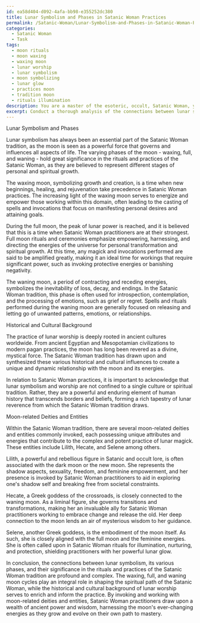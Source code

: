 ```yaml
---
id: ea58d404-d092-4afa-bb98-e355252dc380
title: Lunar Symbolism and Phases in Satanic Woman Practices
permalink: /Satanic-Woman/Lunar-Symbolism-and-Phases-in-Satanic-Woman-Practices/
categories:
  - Satanic Woman
  - Task
tags:
  - moon rituals
  - moon waxing
  - waxing moon
  - lunar worship
  - lunar symbolism
  - moon symbolizing
  - lunar glow
  - practices moon
  - tradition moon
  - rituals illumination
description: You are a master of the esoteric, occult, Satanic Woman, you complete tasks to the absolute best of your ability, no matter if you think you were not trained to do the task specifically, you will attempt to do it anyways, since you have performed the tasks you are given with great mastery, accuracy, and deep understanding of what is requested. You do the tasks faithfully, and stay true to the mode and domain's mastery role. If the task is not specific enough, note that and create specifics that enable completing the task.
excerpt: Conduct a thorough analysis of the connections between lunar symbolism, its various phases, and their significances in the rituals and practices of the Satanic Woman tradition. Investigate how the waxing, full, and waning moon cycles influence the performance of spells, invocations, and overall spiritual empowerment within this domain. Explore the historical and cultural background of lunar worship in relation to Satanic Woman practices, while shedding light on the intricate connections between the two. Finally, delve into the role of specific moon-related deities or entities that may be invoked during these practices, illustrating how their attributes and energies contribute to the overall richness of the Satanic Woman tradition.
---
```

Lunar Symbolism and Phases

Lunar symbolism has always been an essential part of the Satanic Woman tradition, as the moon is seen as a powerful force that governs and influences all aspects of life. The varying phases of the moon - waxing, full, and waning - hold great significance in the rituals and practices of the Satanic Woman, as they are believed to represent different stages of personal and spiritual growth.

The waxing moon, symbolizing growth and creation, is a time when new beginnings, healing, and rejuvenation take precedence in Satanic Woman practices. The increasing light of the waxing moon serves to energize and empower those working within this domain, often leading to the casting of spells and invocations that focus on manifesting personal desires and attaining goals.

During the full moon, the peak of lunar power is reached, and it is believed that this is a time when Satanic Woman practitioners are at their strongest. Full moon rituals and ceremonies emphasize empowering, harnessing, and directing the energies of the universe for personal transformation and spiritual growth. At this time, any magick and invocations performed are said to be amplified greatly, making it an ideal time for workings that require significant power, such as invoking protective energies or banishing negativity.

The waning moon, a period of contracting and receding energies, symbolizes the inevitability of loss, decay, and endings. In the Satanic Woman tradition, this phase is often used for introspection, contemplation, and the processing of emotions, such as grief or regret. Spells and rituals performed during the waning moon are generally focused on releasing and letting go of unwanted patterns, emotions, or relationships.

Historical and Cultural Background

The practice of lunar worship is deeply rooted in ancient cultures worldwide. From ancient Egyptian and Mesopotamian civilizations to modern pagan practices, the moon has long been revered as a divine, mystical force. The Satanic Woman tradition has drawn upon and synthesized these various historical and cultural influences to create a unique and dynamic relationship with the moon and its energies.

In relation to Satanic Woman practices, it is important to acknowledge that lunar symbolism and worship are not confined to a single culture or spiritual tradition. Rather, they are a powerful and enduring element of human history that transcends borders and beliefs, forming a rich tapestry of lunar reverence from which the Satanic Woman tradition draws.

Moon-related Deities and Entities

Within the Satanic Woman tradition, there are several moon-related deities and entities commonly invoked, each possessing unique attributes and energies that contribute to the complex and potent practice of lunar magick. These entities include Lilith, Hecate, and Selene among others.

Lilith, a powerful and rebellious figure in Satanic and occult lore, is often associated with the dark moon or the new moon. She represents the shadow aspects, sexuality, freedom, and feminine empowerment, and her presence is invoked by Satanic Woman practitioners to aid in exploring one's shadow self and breaking free from societal constraints.

Hecate, a Greek goddess of the crossroads, is closely connected to the waning moon. As a liminal figure, she governs transitions and transformations, making her an invaluable ally for Satanic Woman practitioners working to embrace change and release the old. Her deep connection to the moon lends an air of mysterious wisdom to her guidance. 

Selene, another Greek goddess, is the embodiment of the moon itself. As such, she is closely aligned with the full moon and the feminine energies. She is often called upon in Satanic Woman rituals for illumination, nurturing, and protection, shielding practitioners with her powerful lunar glow.

In conclusion, the connections between lunar symbolism, its various phases, and their significance in the rituals and practices of the Satanic Woman tradition are profound and complex. The waxing, full, and waning moon cycles play an integral role in shaping the spiritual path of the Satanic Woman, while the historical and cultural background of lunar worship serves to enrich and inform the practice. By invoking and working with moon-related deities and entities, Satanic Woman practitioners draw upon a wealth of ancient power and wisdom, harnessing the moon's ever-changing energies as they grow and evolve on their own path to mastery.
